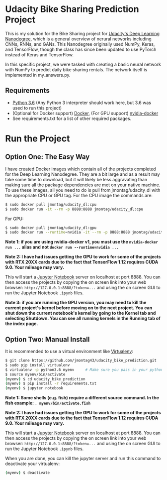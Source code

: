 # Udacity Bike Sharing Prediction Project

This is my solution for the Bike Sharing project for [Udacity's Deep Learning Nanodegree](https://www.udacity.com/course/deep-learning-nanodegree--nd101), which is a general overview of nerural networks including CNNs, RNNs, and GANs. This Nanodegree originally used NumPy, Keras, and TensorFlow, though the class has since been updated to use PyTorch instead of Keras and TensorFlow.

In this specific project, we were tasked with creating a basic neural network with NumPy to predict daily bike sharing rentals. The network itself is implemented in my_answers.py.

## Requirements

- [Python 3.6](https://www.python.org/downloads/release/python-367/) (Any Python 3 interpreter should work here, but 3.6 was used to run this project)
- (Optional for Docker support) [Docker](https://docs.docker.com/install/), (For GPU support) [nvidia-docker](https://github.com/NVIDIA/nvidia-docker)
- See requirements.txt for a list of other required packages.


# Run the Project
## Option One: The Easy Way

I have created Docker images which contain all of the projects completed for the Deep Learning Nanodegree. They are a bit large and as a result may take some time to download, but it will likely be less aggravating than making sure all the package dependencies are met on your native machine. To use these images, all you need to do is pull from jmontag/udacity_dl with the appropriate CPU or GPU tag. For the CPU image the commands are:
```sh
$ sudo docker pull jmontag/udacity_dl:cpu
$ sudo docker run -it --rm -p 8888:8888 jmontag/udacity_dl:cpu
```

For GPU:
```sh
$ sudo docker pull jmontag/udacity_dl:gpu
$ sudo docker run --runtime=nvidia -it --rm -p 8888:8888 jmontag/udacity_dl:gpu
```
**Note 1: if you are using nvidia-docker v1, you must use the `nvidia-docker run ...` alias and not `docker run --runtime=nvidia ...`**

**Note 2: I have had issues getting the GPU to work for some of the projects with RTX 20XX cards due to the fact that TensorFlow 1.12 requires CUDA 9.0. Your mileage may vary.**

This will start a [Jupyter Notebook](https://jupyter.org/) server on localhost at port 8888. You can then access the projects by copying the on screen link into your web browser: `http://127.0.0.1:8888/?token=...` and using the on screen GUI to run the Jupyter Notebook `.ipynb` files.

**Note 3: if you are running the GPU version, you may need to kill the current project's kernel before moving on to the next project. You can shut down the current notebook's kernel by going to the Kernel tab and selecting Shutdown. You can see all running kernels in the Running tab of the index page.**


## Option Two: Manual Install

It is recommended to use a virtual environment like [Virtualenv](https://virtualenv.pypa.io/en/stable/):
```sh
$ git clone https://github.com/jmontag43/udacity_bike_prediction.git
$ sudo pip install virtualenv
$ virtualenv -p python3.6 myenv		# Make sure you pass in your python 3.6 interpreter with -p
$ source myenv/bin/activate
(myenv) $ cd udacity_bike_prediction
(myenv) $ pip install -r requirements.txt
(myenv) $ jupyter notebook
```
**Note 1: Some shells (e.g. fish) require a different source command. In the fish example: `. myenv/bin/activate.fish`**

**Note 2: I have had issues getting the GPU to work for some of the projects with RTX 20XX cards due to the fact that TensorFlow 1.12 requires CUDA 9.0. Your mileage may vary.**

This will start a [Jupyter Notebook](https://jupyter.org/) server on localhost at port 8888. You can then access the projects by copying the on screen link into your web browser: `http://127.0.0.1:8888/?token=...` and using the on screen GUI to run the Jupyter Notebook `.ipynb` files.

When you are done, you can kill the jupyter server and run this command to deactivate your virtualenv:
```sh
(myenv) $ deactivate
```

